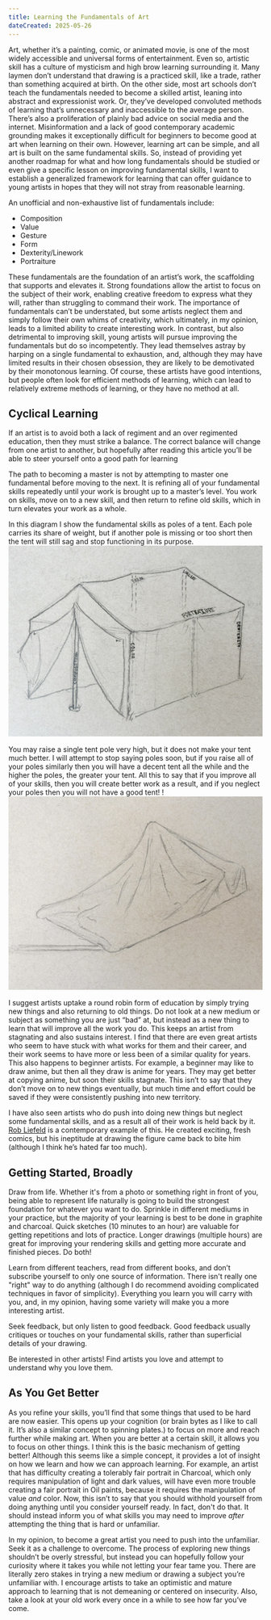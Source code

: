 ```yaml
---
title: Learning the Fundamentals of Art
dateCreated: 2025-05-26
---
```

Art, whether it’s a painting, comic, or animated movie, is one of the most widely accessible and universal forms of entertainment. Even so, artistic skill has a culture of mysticism and high brow learning surrounding it. Many laymen don’t understand that drawing is a practiced skill, like a trade, rather than something acquired at birth. On the other side, most art schools don’t teach the fundamentals needed to become a skilled artist, leaning into abstract and expressionist work. Or, they’ve developed convoluted methods of learning that’s unnecessary and inaccessible to the average person. There’s also a proliferation of plainly bad advice on social media and the internet. Misinformation and a lack of good contemporary academic grounding makes it exceptionally difficult for beginners to become good at art when learning on their own. However, learning art can be simple, and all art is built on the same fundamental skills. So, instead of providing yet another roadmap for what and how long fundamentals should be studied or even give a specific lesson on improving fundamental skills, I want to establish a generalized framework for learning that can offer guidance to young artists in hopes that they will not stray from reasonable learning.

An unofficial and non-exhaustive list of fundamentals include:
* Composition
* Value
* Gesture
* Form
* Dexterity/Linework
* Portraiture

These fundamentals are the foundation of an artist’s work, the scaffolding that supports and elevates it. Strong foundations allow the artist to focus on the subject of their work, enabling creative freedom to express what they will, rather than struggling to command their work. The importance of fundamentals can’t be understated, but some artists neglect them and simply follow their own whims of creativity, which ultimately, in my opinion, leads to a limited ability to create interesting work. In contrast, but also detrimental to improving skill, young artists will pursue improving the fundamentals but do so incompetently. They lead themselves astray by harping on a single fundamental to exhaustion, and, although they may have limited results in their chosen obsession, they are likely to be demotivated by their monotonous learning. Of course, these artists have good intentions, but people often look for efficient methods of learning, which can lead to relatively extreme methods of learning, or they have no method at all. 

## Cyclical Learning
If an artist is to avoid both a lack of regiment and an over regimented education, then they must strike a balance. The correct balance will change from one artist to another, but hopefully after reading this article you’ll be able to steer yourself onto a good path for learning

The path to becoming a master is not by attempting to master one fundamental before moving to the next. It is refining all of your fundamental skills repeatedly until your work is brought up to a master’s level. You work on skills, move on to a new skill, and then return to refine old skills, which in turn elevates your work as a whole.

In this diagram I show the fundamental skills as poles of a tent. Each pole carries its share of weight, but if another pole is missing or too short then the tent will still sag and stop functioning in its purpose. 
![Good tent](../../assets/IMG_1939.jpeg)

You may raise a single tent pole very high, but it does not make your tent much better. I will attempt to stop saying poles soon, but if you raise all of your poles similarly then you will have a decent tent all the while and the higher the poles, the greater your tent. All this to say that if you improve all of your skills, then you will create better work as a result, and if you neglect your poles then you will not have a good tent!
!
![Bad tent](../../assets/IMG_1938.jpeg)

I suggest artists uptake a round robin form of education by simply trying new things and also returning to old things. Do not look at a new medium or subject as something you are just “bad” at, but instead as a new thing to learn that will improve all the work you do. This keeps an artist from stagnating and also sustains interest. I find that there are even great artists who seem to have stuck with what works for them and their career, and their work seems to have more or less been of a similar quality for years. This also happens to beginner artists. For example, a beginner may like to draw anime, but then all they draw is anime for years. They may get better at copying anime,  but soon their skills stagnate. This isn’t to say that they don’t move on to new things eventually, but much time and effort could be saved if they were consistently pushing into new territory.

I have also seen artists who do push into doing new things but neglect some fundamental skills, and as a result all of their work is held back by it. [Rob Liefeld](https://www.youtube.com/watch?v=jRMTCQgEVuM) is a contemporary example of this. He created exciting, fresh comics, but his ineptitude at drawing the figure came back to bite him (although I think he’s hated far too much).

## Getting Started, Broadly
Draw from life. Whether it's from a photo or something right in front of you, being able to represent life naturally is going to build the strongest foundation for whatever you want to do. Sprinkle in different mediums in your practice, but the majority of your learning is best to be done in graphite and charcoal. Quick sketches (10 minutes to an hour) are valuable for getting repetitions and lots of practice. Longer drawings (multiple hours) are great for improving your rendering skills and getting more accurate and finished pieces. Do both!

Learn from different teachers, read from different books, and don’t subscribe yourself to only one source of information. There isn't really one "right" way to do anything (although I do recommend avoiding complicated techniques in favor of simplicity). Everything you learn you will carry with you, and, in my opinion, having some variety will make you a more interesting artist.

Seek feedback, but only listen to good feedback. Good feedback usually critiques or touches on your fundamental skills, rather than superficial details of your drawing.

Be interested in other artists! Find artists you love and attempt to understand why you love them.

## As You Get Better
As you refine your skills, you’ll find that some things that used to be hard are now easier. This opens up your cognition (or brain bytes as I like to call it. It’s also a similar concept to spinning plates.) to focus on more and reach further while making art. When you are better at a certain skill, it allows you to focus on other things. I think this is the basic mechanism of getting better! Although this seems like a simple concept, it provides a lot of insight on how we learn and how we can approach learning. For example, an artist that has difficulty creating a tolerably fair portrait in Charcoal, which only requires manipulation of light and dark values, will have even more trouble creating a fair portrait in Oil paints, because it requires the manipulation of value *and* color. Now, this isn’t to say that you should withhold yourself from doing anything until you consider yourself ready. In fact, don't do that. It should instead inform you of what skills you may need to improve *after* attempting the thing that is hard or unfamiliar.

In my opinion, to become a great artist you need to push into the unfamiliar. Seek it as a challenge to overcome. The process of exploring new things shouldn’t be overly stressful, but instead you can hopefully follow your curiosity where it takes you while not letting your fear tame you. There are literally zero stakes in trying a new medium or drawing a subject you’re unfamiliar with. I encourage artists to take an optimistic and mature approach to learning that is not demeaning or centered on insecurity. Also, take a look at your old work every once in a while to see how far you’ve come.